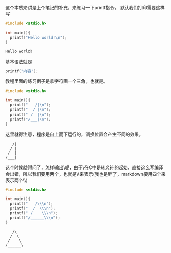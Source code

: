 这个本质来讲是上个笔记的补充，来练习一下printf指令。
默认我们打印需要这样写
``` c 
#include <stdio.h>

int main(){
  printf("Hello world!\n");
}
```
``` 输出
Hello world!
```
基本语法就是
``` c
printf("内容");
```
教程里面的练习例子是拿字符画一个三角，也就是。
``` c 
#include <stdio.h>

int main(){
  printf("   /|\n");
  printf("  / |\n");
  printf(" /  |\n");
  printf("/___|\n");
}
```
这里就得注意，程序是自上而下运行的，调换位置会产生不同的效果。
``` output
   /|
  / |
 /  |
/___|
```
这个时候就得问了，怎样输出\呢，由于\在C中是转义符的起始，直接这么写编译会出错，所以我们要用两个，也就是\\\\来表示\(我也是醉了，markdown要用四个来表示两个\\\\)
``` c
#include <stdio.h>

int main(){
  printf("   /\\\n");
  printf("  /  \\\n");
  printf(" /    \\\n");
  printf("/______\\\n");
}
```
``` output
   /\
  /  \
 /    \
/______\
```
